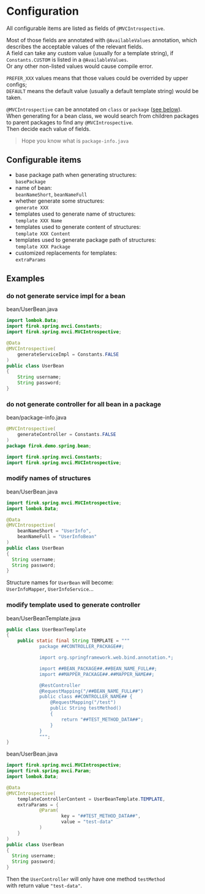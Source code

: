 # Configuration

All configurable items are listed as fields of `@MVCIntrospective`.

Most of those fields are annotated with `@AvailableValues` annotation,
which  describes the acceptable values of the relevant fields.  
A field can take any custom value (usually for a template string),
if `Constants.CUSTOM` is listed in a `@AvailableValues`.  
Or any other non-listed values would cause compile error.

`PREFER_XXX` values means that those values
could be overrided by upper configs;  
`DEFAULT` means the default value
(usually a default template string) would be taken.

`@MVCIntrospective` can be annotated on `class` or `package` ([see below](#do-not-generate-controller-for-all-bean-in-a-package)).  
When generating for a bean class,
we would search from children packages
to parent packages to find any `@MVCIntrospective`.  
Then decide each value of fields.

> Hope you know what is `package-info.java`

## Configurable items

* base package path when generating structures:    
  `basePackage`
* name of bean:  
  `beanNameShort`, `beanNameFull`
* whether generate some structures:  
  `generate XXX`
* templates used to generate name of structures:  
  `template XXX Name`
* templates used to generate content of structures:  
  `template XXX Content`
* templates used to generate package path of structures:  
  `template XXX Package`
* customized replacements for templates:  
  `extraParams`

## Examples

### do not generate service impl for a bean

bean/UserBean.java

```java
import lombok.Data;
import firok.spring.mvci.Constants;
import firok.spring.mvci.MVCIntrospective;

@Data
@MVCIntrospective(
	generateServiceImpl = Constants.FALSE
)
public class UserBean
{
	String username;
	String password;
}
```

### do not generate controller for all bean in a package

bean/package-info.java

```java
@MVCIntrospective(
	generateController = Constants.FALSE
)
package firok.demo.spring.bean;

import firok.spring.mvci.Constants;
import firok.spring.mvci.MVCIntrospective;
```

### modify names of structures

bean/UserBean.java

```java
import firok.spring.mvci.MVCIntrospective;
import lombok.Data;

@Data
@MVCIntrospective(
	beanNameShort = "UserInfo",
	beanNameFull = "UserInfoBean"
)
public class UserBean
{
  String username;
  String password;
}
```

Structure names for `UserBean` will become:  
`UserInfoMapper`, `UserInfoService`...

### modify template used to generate controller

bean/UserBeanTemplate.java

```java
public class UserBeanTemplate
{
	public static final String TEMPLATE = """
            package ##CONTROLLER_PACKAGE##;

            import org.springframework.web.bind.annotation.*;

            import ##BEAN_PACKAGE##.##BEAN_NAME_FULL##;
            import ##MAPPER_PACKAGE##.##MAPPER_NAME##;

            @RestController
            @RequestMapping("/##BEAN_NAME_FULL##")
            public class ##CONTROLLER_NAME## {
                @RequestMapping("/test")
                public String testMethod()
                {
                    return "##TEST_METHOD_DATA##";
                }
            }
            """;
}
```

bean/UserBean.java

```java
import firok.spring.mvci.MVCIntrospective;
import firok.spring.mvci.Param;
import lombok.Data;

@Data
@MVCIntrospective(
    templateControllerContent = UserBeanTemplate.TEMPLATE,
    extraParams = {
            @Param(
                    key = "##TEST_METHOD_DATA##",
                    value = "test-data"
            )
    }
)
public class UserBean
{
  String username;
  String password;
}
```

Then the `UserController` will only have one method `testMethod`  
with return value `"test-data"`.
